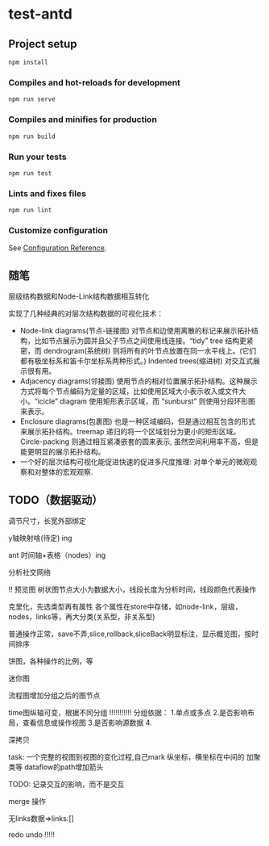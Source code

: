 # test-antd

## Project setup
```
npm install
```

### Compiles and hot-reloads for development
```
npm run serve
```

### Compiles and minifies for production
```
npm run build
```

### Run your tests
```
npm run test
```

### Lints and fixes files
```
npm run lint
```

### Customize configuration
See [Configuration Reference](https://cli.vuejs.org/config/).

## 随笔

层级结构数据和Node-Link结构数据相互转化

实现了几种经典的对层次结构数据的可视化技术：

- Node-link diagrams(节点-链接图) 对节点和边使用离散的标记来展示拓扑结构，比如节点展示为圆并且父子节点之间使用线连接。“tidy” tree 结构更紧密，而 dendrogram(系统树) 则将所有的叶节点放置在同一水平线上。(它们都有极坐标系和笛卡尔坐标系两种形式。) Indented trees(缩进树) 对交互式展示很有用。
- Adjacency diagrams(邻接图) 使用节点的相对位置展示拓扑结构。这种展示方式将每个节点编码为定量的区域，比如使用区域大小表示收入或文件大小。“icicle” diagram 使用矩形表示区域，而 “sunburst” 则使用分段环形图来表示。
- Enclosure diagrams(包裹图) 也是一种区域编码，但是通过相互包含的形式来展示拓扑结构。treemap 递归的将一个区域划分为更小的矩形区域。Circle-packing 则通过相互紧凑嵌套的圆来表示, 虽然空间利用率不高，但是能更明显的展示拓扑结构。
- 一个好的层次结构可视化能促进快速的促进多尺度推理: 对单个单元的微观观察和对整体的宏观观察.

## TODO（数据驱动）

调节尺寸，长宽外部绑定

y轴映射啥(待定)  ing

ant 时间轴+表格（nodes）ing

分析社交网络

!! 预览图 树状图节点大小为数据大小，线段长度为分析时间，线段颜色代表操作

克里化，先选类型再有属性
各个属性在store中存储，如node-link，层级，nodes，links等，再大分类(关系型，非关系型)

普通操作正常，save不弄,slice,rollback,sliceBack明显标注，显示概览图，按时间排序

饼图，各种操作的比例，等

迷你图

流程图增加分组之后的图节点

time图纵轴可变，根据不同分组 !!!!!!!!!!!
分组依据： 1.单点或多点 2.是否影响布局，查看信息或操作视图  3.是否影响源数据    4.

深拷贝

task: 一个完整的视图到视图的变化过程,自己mark
纵坐标，横坐标在中间的
加聚类等
dataflow的path增加箭头

TODO: 记录交互的影响，而不是交互

merge 操作

无links数据=>links:[]

redo undo  !!!!!
